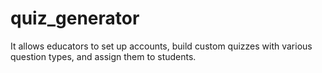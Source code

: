# quiz_generator
It allows educators to set up accounts, build custom quizzes with various question types, and assign them to students.
